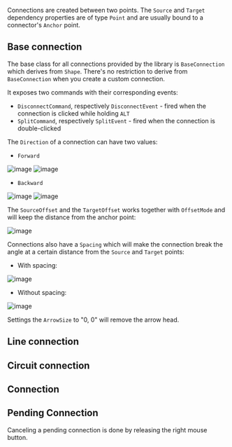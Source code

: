 Connections are created between two points. The `Source` and `Target` dependency properties are of type `Point` and are usually bound to a connector's `Anchor` point.

## Base connection

The base class for all connections provided by the library is `BaseConnection` which derives from `Shape`. There's no restriction to derive from `BaseConnection` when you create a custom connection. 

It exposes two commands with their corresponding events:
 - `DisconnectCommand`, respectively `DisconnectEvent` - fired when the connection is clicked while holding `ALT`
 - `SplitCommand`, respectively `SplitEvent` - fired when the connection is double-clicked

The `Direction` of a connection can have two values:
 - `Forward`

![image](https://user-images.githubusercontent.com/12727904/192101918-af9b0da6-ecc8-48f7-bf4d-8f9fdd005153.png)
![image](https://user-images.githubusercontent.com/12727904/192101959-2cb9a837-1642-4e96-b2ef-eea5502a587f.png)


- `Backward`

![image](https://user-images.githubusercontent.com/12727904/192101941-a00e23db-07ae-49ac-a907-72e35ef67877.png)
![image](https://user-images.githubusercontent.com/12727904/192101977-1afd69f1-dab0-478e-9c3d-7d601486c289.png)

The `SourceOffset` and the `TargetOffset` works together with `OffsetMode` and will keep the distance from the anchor point:

![image](https://user-images.githubusercontent.com/12727904/192102096-b20887d5-b7ba-450f-9cf3-7fa4086d9637.png)

Connections also have a `Spacing` which will make the connection break the angle at a certain distance from the `Source` and `Target` points:

- With spacing:

![image](https://user-images.githubusercontent.com/12727904/192102286-9a79da8e-5e87-4f60-9e82-979bfabcd6f3.png)

- Without spacing:

![image](https://user-images.githubusercontent.com/12727904/192102302-4125b44a-dfad-4d9e-9131-efb7c17cefbe.png)

Settings the `ArrowSize` to "0, 0" will remove the arrow head.

## Line connection

## Circuit connection

## Connection



## Pending Connection

Canceling a pending connection is done by releasing the right mouse button.